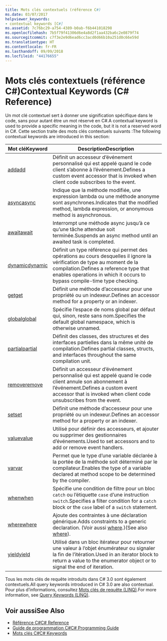 ```yaml
---
title: Mots clés contextuels (référence C#)
ms.date: 03/07/2017
helpviewer_keywords:
- contextual keywords [C#]
ms.assetid: 7c76bc29-a754-4389-b0ab-f6b441018298
ms.openlocfilehash: 7b5f79f41306d6e4a8d2f1aa432ba6c2e0879f74
ms.sourcegitcommit: c7f3e2e9d6ead6cc3acd0d66b10a251d0c66e59d
ms.translationtype: HT
ms.contentlocale: fr-FR
ms.lasthandoff: 09/09/2018
ms.locfileid: "44176655"
---
```

# <a name="contextual-keywords-c-reference"></a><span data-ttu-id="9dbba-102">Mots clés contextuels (référence C#)</span><span class="sxs-lookup"><span data-stu-id="9dbba-102">Contextual Keywords (C# Reference)</span></span>
<span data-ttu-id="9dbba-103">Un mot clé contextuel sert à donner une signification spécifique dans le code, sans pour autant être un mot réservé en C#.</span><span class="sxs-lookup"><span data-stu-id="9dbba-103">A contextual keyword is used to provide a specific meaning in the code, but it is not a reserved word in C#.</span></span> <span data-ttu-id="9dbba-104">Cette section traite des mots clés contextuels suivants :</span><span class="sxs-lookup"><span data-stu-id="9dbba-104">The following contextual keywords are introduced in this section:</span></span>  
  
|<span data-ttu-id="9dbba-105">Mot clé</span><span class="sxs-lookup"><span data-stu-id="9dbba-105">Keyword</span></span>|<span data-ttu-id="9dbba-106">Description</span><span class="sxs-lookup"><span data-stu-id="9dbba-106">Description</span></span>|  
|-------------|-----------------|  
|[<span data-ttu-id="9dbba-107">add</span><span class="sxs-lookup"><span data-stu-id="9dbba-107">add</span></span>](../../../csharp/language-reference/keywords/add.md)|<span data-ttu-id="9dbba-108">Définit un accesseur d’événement personnalisé qui est appelé quand le code client s’abonne à l’événement.</span><span class="sxs-lookup"><span data-stu-id="9dbba-108">Defines a custom event accessor that is invoked when client code subscribes to the event.</span></span>|  
|[<span data-ttu-id="9dbba-109">async</span><span class="sxs-lookup"><span data-stu-id="9dbba-109">async</span></span>](../../../csharp/language-reference/keywords/async.md)|<span data-ttu-id="9dbba-110">Indique que la méthode modifiée, une expression lambda ou une méthode anonyme sont asynchrones.</span><span class="sxs-lookup"><span data-stu-id="9dbba-110">Indicates that the modified method, lambda expression, or anonymous method is asynchronous.</span></span>|  
|[<span data-ttu-id="9dbba-111">await</span><span class="sxs-lookup"><span data-stu-id="9dbba-111">await</span></span>](../../../csharp/language-reference/keywords/await.md)|<span data-ttu-id="9dbba-112">Interrompt une méthode async jusqu’à ce qu’une tâche attendue soit terminée.</span><span class="sxs-lookup"><span data-stu-id="9dbba-112">Suspends an async method until an awaited task is completed.</span></span>|  
|[<span data-ttu-id="9dbba-113">dynamic</span><span class="sxs-lookup"><span data-stu-id="9dbba-113">dynamic</span></span>](../../../csharp/language-reference/keywords/dynamic.md)|<span data-ttu-id="9dbba-114">Définit un type référence qui permet des opérations au cours desquelles il ignore la vérification de type au moment de la compilation.</span><span class="sxs-lookup"><span data-stu-id="9dbba-114">Defines a reference type that enables operations in which it occurs to bypass compile-time type checking.</span></span>|  
|[<span data-ttu-id="9dbba-115">get</span><span class="sxs-lookup"><span data-stu-id="9dbba-115">get</span></span>](../../../csharp/language-reference/keywords/get.md)|<span data-ttu-id="9dbba-116">Définit une méthode d’accesseur pour une propriété ou un indexeur.</span><span class="sxs-lookup"><span data-stu-id="9dbba-116">Defines an accessor method for a property or an indexer.</span></span>|  
|[<span data-ttu-id="9dbba-117">global</span><span class="sxs-lookup"><span data-stu-id="9dbba-117">global</span></span>](../../../csharp/language-reference/keywords/global.md)|<span data-ttu-id="9dbba-118">Spécifie l’espace de noms global par défaut qui, sinon, reste sans nom.</span><span class="sxs-lookup"><span data-stu-id="9dbba-118">Specifies the default global namespace, which is otherwise unnamed.</span></span>|  
|[<span data-ttu-id="9dbba-119">partial</span><span class="sxs-lookup"><span data-stu-id="9dbba-119">partial</span></span>](../../../csharp/language-reference/keywords/partial-type.md)|<span data-ttu-id="9dbba-120">Définit des classes, des structures et des interfaces partielles dans la même unité de compilation.</span><span class="sxs-lookup"><span data-stu-id="9dbba-120">Defines partial classes, structs, and interfaces throughout the same compilation unit.</span></span>|  
|[<span data-ttu-id="9dbba-121">remove</span><span class="sxs-lookup"><span data-stu-id="9dbba-121">remove</span></span>](../../../csharp/language-reference/keywords/remove.md)|<span data-ttu-id="9dbba-122">Définit un accesseur d’événement personnalisé qui est appelé quand le code client annule son abonnement à l’événement.</span><span class="sxs-lookup"><span data-stu-id="9dbba-122">Defines a custom event accessor that is invoked when client code unsubscribes from the event.</span></span>|  
|[<span data-ttu-id="9dbba-123">set</span><span class="sxs-lookup"><span data-stu-id="9dbba-123">set</span></span>](../../../csharp/language-reference/keywords/set.md)|<span data-ttu-id="9dbba-124">Définit une méthode d’accesseur pour une propriété ou un indexeur.</span><span class="sxs-lookup"><span data-stu-id="9dbba-124">Defines an accessor method for a property or an indexer.</span></span>|  
|[<span data-ttu-id="9dbba-125">value</span><span class="sxs-lookup"><span data-stu-id="9dbba-125">value</span></span>](../../../csharp/language-reference/keywords/value.md)|<span data-ttu-id="9dbba-126">Utilisé pour définir des accesseurs, et ajouter ou supprimer des gestionnaires d’événements.</span><span class="sxs-lookup"><span data-stu-id="9dbba-126">Used to set accessors and to add or remove event handlers.</span></span>|  
|[<span data-ttu-id="9dbba-127">var</span><span class="sxs-lookup"><span data-stu-id="9dbba-127">var</span></span>](../../../csharp/language-reference/keywords/var.md)|<span data-ttu-id="9dbba-128">Permet que le type d’une variable déclarée à la portée de la méthode soit déterminé par le compilateur.</span><span class="sxs-lookup"><span data-stu-id="9dbba-128">Enables the type of a variable declared at method scope to be determined by the compiler.</span></span>|  
|[<span data-ttu-id="9dbba-129">when</span><span class="sxs-lookup"><span data-stu-id="9dbba-129">when</span></span>](when.md)|<span data-ttu-id="9dbba-130">Spécifie une condition de filtre pour un bloc `catch` ou l’étiquette `case` d’une instruction `switch`.</span><span class="sxs-lookup"><span data-stu-id="9dbba-130">Specifies a filter condition for a `catch` block or the `case` label of a `switch` statement.</span></span>|
|[<span data-ttu-id="9dbba-131">where</span><span class="sxs-lookup"><span data-stu-id="9dbba-131">where</span></span>](../../../csharp/language-reference/keywords/where-generic-type-constraint.md)|<span data-ttu-id="9dbba-132">Ajoute des contraintes à une déclaration générique.</span><span class="sxs-lookup"><span data-stu-id="9dbba-132">Adds constraints to a generic declaration.</span></span> <span data-ttu-id="9dbba-133">(Voir aussi [where](../../../csharp/language-reference/keywords/where-clause.md).)</span><span class="sxs-lookup"><span data-stu-id="9dbba-133">(See also [where](../../../csharp/language-reference/keywords/where-clause.md)).</span></span>|  
|[<span data-ttu-id="9dbba-134">yield</span><span class="sxs-lookup"><span data-stu-id="9dbba-134">yield</span></span>](../../../csharp/language-reference/keywords/yield.md)|<span data-ttu-id="9dbba-135">Utilisé dans un bloc itérateur pour retourner une valeur à l’objet énumérateur ou signaler la fin de l’itération.</span><span class="sxs-lookup"><span data-stu-id="9dbba-135">Used in an iterator block to return a value to the enumerator object or to signal the end of iteration.</span></span>|  
  
 <span data-ttu-id="9dbba-136">Tous les mots clés de requête introduits dans C# 3.0 sont également contextuels.</span><span class="sxs-lookup"><span data-stu-id="9dbba-136">All query keywords introduced in C# 3.0 are also contextual.</span></span> <span data-ttu-id="9dbba-137">Pour plus d’informations, consultez [Mots clés de requête (LINQ)](../../../csharp/language-reference/keywords/query-keywords.md).</span><span class="sxs-lookup"><span data-stu-id="9dbba-137">For more information, see [Query Keywords (LINQ)](../../../csharp/language-reference/keywords/query-keywords.md).</span></span>  
  
## <a name="see-also"></a><span data-ttu-id="9dbba-138">Voir aussi</span><span class="sxs-lookup"><span data-stu-id="9dbba-138">See Also</span></span>

- [<span data-ttu-id="9dbba-139">Référence C#</span><span class="sxs-lookup"><span data-stu-id="9dbba-139">C# Reference</span></span>](../../../csharp/language-reference/index.md)  
- [<span data-ttu-id="9dbba-140">Guide de programmation C#</span><span class="sxs-lookup"><span data-stu-id="9dbba-140">C# Programming Guide</span></span>](../../../csharp/programming-guide/index.md)  
- [<span data-ttu-id="9dbba-141">Mots clés C#</span><span class="sxs-lookup"><span data-stu-id="9dbba-141">C# Keywords</span></span>](../../../csharp/language-reference/keywords/index.md)

